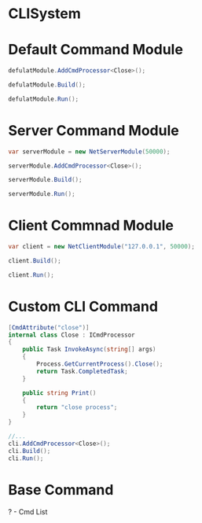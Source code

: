 # CLISystem
 
# Default Command Module

```C#
defulatModule.AddCmdProcessor<Close>();

defulatModule.Build();

defulatModule.Run();
```

# Server Command Module

```C#
var serverModule = new NetServerModule(50000);

serverModule.AddCmdProcessor<Close>();

serverModule.Build();

serverModule.Run();
```

# Client Commnad Module

```C#
var client = new NetClientModule("127.0.0.1", 50000);

client.Build();

client.Run();
```

# Custom CLI Command

```C#
[CmdAttribute("close")]
internal class Close : ICmdProcessor
{
    public Task InvokeAsync(string[] args)
    {
        Process.GetCurrentProcess().Close();
        return Task.CompletedTask;
    }

    public string Print()
    {
        return "close process";
    }
}
```

```C#
//...
cli.AddCmdProcessor<Close>();
cli.Build();
cli.Run();
```

# Base Command

? - Cmd List
